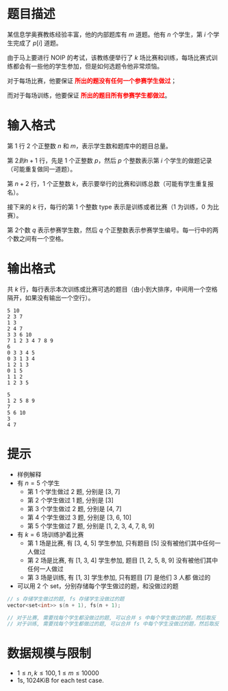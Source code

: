 # 题目描述

某信息学奥赛教练经验丰富，他的内部题库有 $m$ 道题。他有 $n$ 个学生，第 $i$ 个学生完成了 $p[i]$ 道题。

由于马上要进行 NOIP 的考试，该教练便举行了 $k$ 场比赛和训练，每场比赛式训练都会有一些他的学生参加，但是如何选题令他非常烦恼。

对于每场比赛，他要保证 **<font color="#FF0000">所出的题没有任何一个参赛学生做过</font>**；

而对于每场训练，他要保证 **<font color="#FF0000">所出的题目所有参赛学生都做过</font>**。

# 输入格式

第 1 行 2 个正整数 $n$ 和 $m$，表示学生数和题库中的题目总量。

第 $2 到 n+1$ 行，先是 1 个正整数 $p$，然后 $p$ 个整数表示第 $i$ 个学生的做题记录（可能重复做同一道题）。

第 $n+2$ 行，1 个正整数 $k$，表示要举行的比赛和训练总数（可能有学生重复报名）。

接下来的 $k$ 行，每行的第 1 个整数 type 表示是训练或者比赛（1 为训练，0 为比赛）。

第 2个数 $q$ 表示参赛学生数，然后 $q$ 个正整数表示参赛学生编号。每一行中的两个数之间有一个空格。

# 输出格式

共 $k$ 行，每行表示本次训练或比赛可选的题目（由小到大排序，中间用一个空格隔开，如果没有输出一个空行）。

```input1
5 10
2 3 7
1 3
2 4 7
3 3 6 10
7 1 2 3 4 7 8 9
6
0 3 3 4 5
0 3 1 3 4
1 2 1 3
0 1 5
1 1 2
1 2 3 5
```

```output1
5
1 2 5 8 9
7
5 6 10
3
4 7
```

# 提示

* 样例解释
* 有 $n = 5$ 个学生
  * 第 1 个学生做过 2 题, 分别是 [3, 7]
  * 第 2 个学生做过 1 题, 分别是 [3]
  * 第 3 个学生做过 2 题, 分别是 [4, 7]
  * 第 4 个学生做过 3 题, 分别是 [3, 6, 10]
  * 第 5 个学生做过 7 题, 分别是 [1, 2, 3, 4, 7, 8, 9]
* 有 $k = 6$ 场训练护着比赛
  * 第 1 场是比赛, 有 [3, 4, 5] 学生参加, 只有题目 [5] 没有被他们其中任何一人做过
  * 第 2 场是比赛, 有 [1, 3, 4] 学生参加, 题目 [1, 2, 5, 8, 9] 没有被他们其中任何一人做过
  * 第 3 场是训练, 有 [1, 3] 学生参加, 只有题目 [7] 是他们 3 人都 做过的
* 可以用 2 个 set，分别存储每个学生做过的题，和没做过的题

```c++
// s 存储学生做过的题, fs 存储学生没做过的题
vector<set<int>> s(n + 1), fs(n + 1);

// 对于比赛, 需要找每个学生都没做过的题, 可以合并 s 中每个学生做过的题，然后取反
// 对于训练, 需要找每个学生都做过的题, 可以合并 fs 中每个学生没做过的题，然后取反
```

# 数据规模与限制

* $1 \le n, k \le 100, 1 \le m \le 10000$
* 1s, 1024KiB for each test case.
